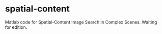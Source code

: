 # spatial-content
Matlab code for Spatial-Content Image Search in Complex Scenes.
Waiting for edition.
